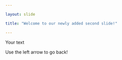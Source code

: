 ```yaml
---

layout: slide

title: "Welcome to our newly added second slide!"

---
```


Your text

Use the left arrow to go back!
